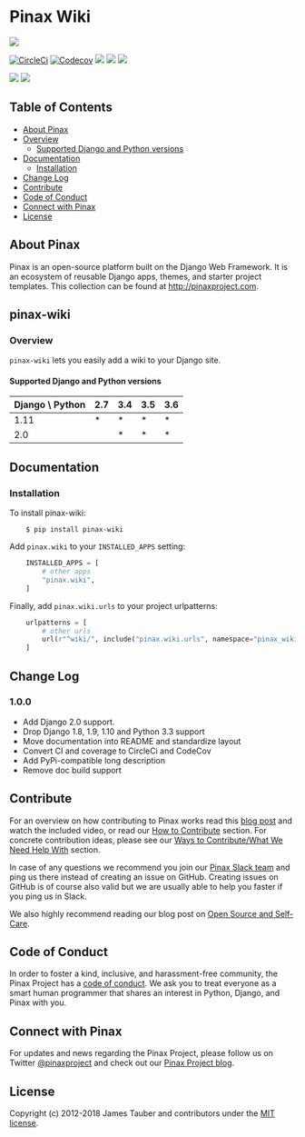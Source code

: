 # Pinax Wiki

[![](https://img.shields.io/pypi/v/pinax-wiki.svg)](https://pypi.python.org/pypi/pinax-wiki/)

[![CircleCi](https://img.shields.io/circleci/project/github/pinax/pinax-wiki.svg)](https://circleci.com/gh/pinax/pinax-wiki)
[![Codecov](https://img.shields.io/codecov/c/github/pinax/pinax-wiki.svg)](https://codecov.io/gh/pinax/pinax-wiki)
[![](https://img.shields.io/github/contributors/pinax/pinax-wiki.svg)](https://github.com/pinax/pinax-wiki/graphs/contributors)
[![](https://img.shields.io/github/issues-pr/pinax/pinax-wiki.svg)](https://github.com/pinax/pinax-wiki/pulls)
[![](https://img.shields.io/github/issues-pr-closed/pinax/pinax-wiki.svg)](https://github.com/pinax/pinax-wiki/pulls?q=is%3Apr+is%3Aclosed)

[![](http://slack.pinaxproject.com/badge.svg)](http://slack.pinaxproject.com/)
[![](https://img.shields.io/badge/license-MIT-blue.svg)](https://opensource.org/licenses/MIT)


## Table of Contents

* [About Pinax](#about-pinax)
* [Overview](#overview)
  * [Supported Django and Python versions](#supported-django-and-python-versions)
* [Documentation](#documentation)
  * [Installation](#installation)
* [Change Log](#change-log)
* [Contribute](#contribute)
* [Code of Conduct](#code-of-conduct)
* [Connect with Pinax](#connect-with-pinax)
* [License](#license)


## About Pinax

Pinax is an open-source platform built on the Django Web Framework. It is an ecosystem of reusable
Django apps, themes, and starter project templates. This collection can be found at http://pinaxproject.com.


## pinax-wiki

### Overview

``pinax-wiki`` lets you easily add a wiki to your Django site.

#### Supported Django and Python versions

Django \ Python | 2.7 | 3.4 | 3.5 | 3.6
--------------- | --- | --- | --- | ---
1.11 |  *  |  *  |  *  |  *  
2.0  |     |  *  |  *  |  *


## Documentation


### Installation

To install pinax-wiki:

```shell
    $ pip install pinax-wiki
```

Add `pinax.wiki` to your `INSTALLED_APPS` setting:

```python
    INSTALLED_APPS = [
        # other apps
        "pinax.wiki",
    ]
```

Finally, add `pinax.wiki.urls` to your project urlpatterns:

```python
    urlpatterns = [
        # other urls
        url(r"^wiki/", include("pinax.wiki.urls", namespace="pinax_wiki")),
    ]
```


## Change Log

### 1.0.0

* Add Django 2.0 support.
* Drop Django 1.8, 1.9, 1.10 and Python 3.3 support
* Move documentation into README and standardize layout
* Convert CI and coverage to CircleCi and CodeCov
* Add PyPi-compatible long description
* Remove doc build support


## Contribute

For an overview on how contributing to Pinax works read this [blog post](http://blog.pinaxproject.com/2016/02/26/recap-february-pinax-hangout/)
and watch the included video, or read our [How to Contribute](http://pinaxproject.com/pinax/how_to_contribute/) section.
For concrete contribution ideas, please see our
[Ways to Contribute/What We Need Help With](http://pinaxproject.com/pinax/ways_to_contribute/) section.

In case of any questions we recommend you join our [Pinax Slack team](http://slack.pinaxproject.com)
and ping us there instead of creating an issue on GitHub. Creating issues on GitHub is of course
also valid but we are usually able to help you faster if you ping us in Slack.

We also highly recommend reading our blog post on [Open Source and Self-Care](http://blog.pinaxproject.com/2016/01/19/open-source-and-self-care/).


## Code of Conduct

In order to foster a kind, inclusive, and harassment-free community, the Pinax Project
has a [code of conduct](http://pinaxproject.com/pinax/code_of_conduct/).
We ask you to treat everyone as a smart human programmer that shares an interest in Python, Django, and Pinax with you.


## Connect with Pinax

For updates and news regarding the Pinax Project, please follow us on Twitter [@pinaxproject](https://twitter.com/pinaxproject)
and check out our [Pinax Project blog](http://blog.pinaxproject.com).


## License

Copyright (c) 2012-2018 James Tauber and contributors under the [MIT license](https://opensource.org/licenses/MIT).
